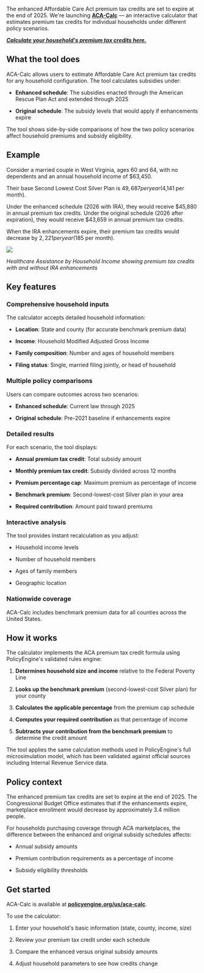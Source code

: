 The enhanced Affordable Care Act premium tax credits are set to expire at the end of 2025. We're launching [**ACA-Calc**](../aca-calc) — an interactive calculator that estimates premium tax credits for individual households under different policy scenarios.

[**_Calculate your household's premium tax credits here._**](../aca-calc)

## What the tool does

ACA-Calc allows users to estimate Affordable Care Act premium tax credits for any household configuration. The tool calculates subsidies under:

- **Enhanced schedule**: The subsidies enacted through the American Rescue Plan Act and extended through 2025

- **Original schedule**: The subsidy levels that would apply if enhancements expire

The tool shows side-by-side comparisons of how the two policy scenarios affect household premiums and subsidy eligibility.

## Example

Consider a married couple in West Virginia, ages 60 and 64, with no dependents and an annual household income of $63,450.

Their base Second Lowest Cost Silver Plan is $49,687 per year ($4,141 per month).

Under the enhanced schedule (2026 with IRA), they would receive $45,880 in annual premium tax credits. Under the original schedule (2026 after expiration), they would receive $43,659 in annual premium tax credits.

When the IRA enhancements expire, their premium tax credits would decrease by $2,221 per year ($185 per month).

![](/images/posts/aca-calc-chart.png)

_Healthcare Assistance by Household Income showing premium tax credits with and without IRA enhancements_

## Key features

### Comprehensive household inputs

The calculator accepts detailed household information:

- **Location**: State and county (for accurate benchmark premium data)

- **Income**: Household Modified Adjusted Gross Income

- **Family composition**: Number and ages of household members

- **Filing status**: Single, married filing jointly, or head of household

### Multiple policy comparisons

Users can compare outcomes across two scenarios:

- **Enhanced schedule**: Current law through 2025

- **Original schedule**: Pre-2021 baseline if enhancements expire

### Detailed results

For each scenario, the tool displays:

- **Annual premium tax credit**: Total subsidy amount

- **Monthly premium tax credit**: Subsidy divided across 12 months

- **Premium percentage cap**: Maximum premium as percentage of income

- **Benchmark premium**: Second-lowest-cost Silver plan in your area

- **Required contribution**: Amount paid toward premiums

### Interactive analysis

The tool provides instant recalculation as you adjust:

- Household income levels

- Number of household members

- Ages of family members

- Geographic location

### Nationwide coverage

ACA-Calc includes benchmark premium data for all counties across the United States.

## How it works

The calculator implements the ACA premium tax credit formula using PolicyEngine's validated rules engine:

1. **Determines household size and income** relative to the Federal Poverty Line

2. **Looks up the benchmark premium** (second-lowest-cost Silver plan) for your county

3. **Calculates the applicable percentage** from the premium cap schedule

4. **Computes your required contribution** as that percentage of income

5. **Subtracts your contribution from the benchmark premium** to determine the credit amount

The tool applies the same calculation methods used in PolicyEngine's full microsimulation model, which has been validated against official sources including Internal Revenue Service data.

## Policy context

The enhanced premium tax credits are set to expire at the end of 2025. The Congressional Budget Office estimates that if the enhancements expire, marketplace enrollment would decrease by approximately 3.4 million people.

For households purchasing coverage through ACA marketplaces, the difference between the enhanced and original subsidy schedules affects:

- Annual subsidy amounts

- Premium contribution requirements as a percentage of income

- Subsidy eligibility thresholds

## Get started

ACA-Calc is available at [**policyengine.org/us/aca-calc**](../aca-calc).

To use the calculator:

1. Enter your household's basic information (state, county, income, size)

2. Review your premium tax credit under each schedule

3. Compare the enhanced versus original subsidy amounts

4. Adjust household parameters to see how credits change
